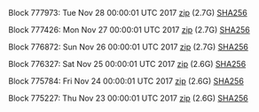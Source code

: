 Block 777973: Tue Nov 28 00:00:01 UTC 2017 [zip](https://transfer.sh/Ppeqs/bootstrap.dat.20171128.zip) (2.7G) [SHA256](https://transfer.sh/11hcAK/sha256.txt)

Block 777426: Mon Nov 27 00:00:01 UTC 2017 [zip](https://transfer.sh/SwZjV/bootstrap.dat.20171127.zip) (2.7G) [SHA256](https://transfer.sh/vrh8m/sha256.txt)

Block 776872: Sun Nov 26 00:00:01 UTC 2017 [zip](https://transfer.sh/Q4ove/bootstrap.dat.20171126.zip) (2.7G) [SHA256](https://transfer.sh/A73Mq/sha256.txt)

Block 776327: Sat Nov 25 00:00:01 UTC 2017 [zip](https://transfer.sh/ek3LB/bootstrap.dat.20171125.zip) (2.6G) [SHA256](https://transfer.sh/Kq7x4/sha256.txt)

Block 775784: Fri Nov 24 00:00:01 UTC 2017 [zip](https://transfer.sh/Yaikd/bootstrap.dat.20171124.zip) (2.6G) [SHA256](https://transfer.sh/qiZqt/sha256.txt)

Block 775227: Thu Nov 23 00:00:01 UTC 2017 [zip](https://transfer.sh/r7tSZ/bootstrap.dat.20171123.zip) (2.6G) [SHA256](https://transfer.sh/3wScT/sha256.txt)
